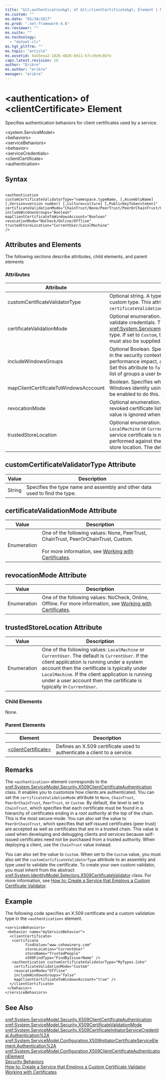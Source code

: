```yaml
---
title: "&lt;authentication&gt; of &lt;clientCertificate&gt; Element | Microsoft Docs"
ms.custom: ""
ms.date: "03/30/2017"
ms.prod: ".net-framework-4.6"
ms.reviewer: ""
ms.suite: ""
ms.technology: 
  - "dotnet-clr"
ms.tgt_pltfrm: ""
ms.topic: "article"
ms.assetid: 4a55eea2-1826-4026-b911-b7cc9e9c8bfe
caps.latest.revision: 16
author: "Erikre"
ms.author: "erikre"
manager: "erikre"
---
```

# &lt;authentication&gt; of &lt;clientCertificate&gt; Element
Specifies authentication behaviors for client certificates used by a service.  
  
 \<system.ServiceModel>  
\<behaviors>  
\<serviceBehaviors>  
\<behavior>  
\<serviceCredentials>  
\<clientCertificate>  
\<authentication>  
  
## Syntax  
  
```  
  
<authentication  
customCertificateValidatorType="namespace.typeName, [,AssemblyName] [,Version=version number] [,Culture=culture] [,PublicKeyToken=token]"  
certificateValidationMode="ChainTrust/None/PeerTrust/PeerOrChainTrust/Custom"  
includeWindowsGroups="Boolean"  
mapClientCertificateToWindowsAccount="Boolean"  
revocationMode="NoCheck/Online/Offline"  
trustedStoreLocation="CurrentUser/LocalMachine"   
/>  
```  
  
## Attributes and Elements  
 The following sections describe attributes, child elements, and parent elements  
  
### Attributes  
  
|Attribute|Description|  
|---------------|-----------------|  
|customCertificateValidatorType|Optional string. A type and assembly used to validate a custom type. This attribute must be set when `certificateValidationMode` is set to `Custom`.|  
|certificateValidationMode|Optional enumeration. Specifies one of the modes used to validate credentials. This attribute is of the <xref:System.Servicemodel.Security.X509CertificateValidation> type. If set to `Custom`, then a `customCertificateValidator` must also be supplied. The default is `ChainTrust`.|  
|includeWindowsGroups|Optional Boolean. Specifies if Windows groups are included in the security context. Setting this attribute to `true` has a performance impact, as it results in a full group expansion. Set this attribute to `false` if you do not need to establish the list of groups a user belongs to.|  
|mapClientCertificateToWindowsAcccount|Boolean. Specifies whether the client can be mapped to a Windows identity using the certificate. Active Directory must be enabled to do this.|  
|revocationMode|Optional enumeration. One of the modes used to check for a revoked certificate lists (RCL). The default is `Online`. This value is ignored when using HTTP transport security.|  
|trustedStoreLocation|Optional enumeration. One of the two system store locations: `LocalMachine` or `CurrentUser`. This value is used when a service certificate is negotiated to the client. Validation is performed against the **Trusted People** store in the specified store location. The default is `CurrentUser`.|  
  
## customCertificateValidatorType Attribute  
  
|Value|Description|  
|-----------|-----------------|  
|String|Specifies the type name and assembly and other data used to find the type.|  
  
## certificateValidationMode Attribute  
  
|Value|Description|  
|-----------|-----------------|  
|Enumeration|One of the following values: None, PeerTrust, ChainTrust, PeerOrChainTrust, Custom.<br /><br /> For more information, see [Working with Certificates](../../../../../docs/framework/wcf/feature-details/working-with-certificates.md).|  
  
## revocationMode Attribute  
  
|Value|Description|  
|-----------|-----------------|  
|Enumeration|One of the following values: NoCheck, Online, Offline. For more information, see [Working with Certificates](../../../../../docs/framework/wcf/feature-details/working-with-certificates.md).|  
  
## trustedStoreLocation Attribute  
  
|Value|Description|  
|-----------|-----------------|  
|Enumeration|One of the following values: `LocalMachine` or `CurrentUser`. The default is `CurrentUser`. If the client application is running under a system account then the certificate is typically under `LocalMachine`. If the client application is running under a user account then the certificate is typically in `CurrentUser`.|  
  
### Child Elements  
 None.  
  
### Parent Elements  
  
|Element|Description|  
|-------------|-----------------|  
|[\<clientCertificate>](../../../../../docs/framework/configure-apps/file-schema/wcf/clientcertificate-of-servicecredentials.md)|Defines an X.509 certificate used to authenticate a client to a service.|  
  
## Remarks  
 The `<authentication>` element corresponds to the <xref:System.ServiceModel.Security.X509ClientCertificateAuthentication> class. It enables you to customize how clients are authenticated. You can set the `certificateValidationMode` attribute to `None`, `ChainTrust`, `PeerOrChainTrust`, `PeerTrust`, or `Custom`. By default, the level is set to `ChainTrust`, which specifies that each certificate must be found in a hierarchy of certificates ending in a *root authority* at the top of the chain. This is the most secure mode. You can also set the value to `PeerOrChainTrust`, which specifies that self-issued certificates (peer trust) are accepted as well as certificates that are in a trusted chain. This value is used when developing and debugging clients and services because self-issued certificates need not be purchased from a trusted authority. When deploying a client, use the `ChainTrust` value instead.  
  
 You can also set the value to `Custom`. When set to the `Custom` value, you must also set the `customCertificateValidatorType` attribute to an assembly and type used to validate the certificate. To create your own custom validator, you must inherit from the abstract <xref:System.IdentityModel.Selectors.X509CertificateValidator> class. For more information, see [How to: Create a Service that Employs a Custom Certificate Validator](../../../../../docs/framework/wcf/extending/how-to-create-a-service-that-employs-a-custom-certificate-validator.md).  
  
## Example  
 The following code specifies an X.509 certificate and a custom validation type in the `<authentication>` element.  
  
```  
<serviceBehaviors>  
 <behavior name="myServiceBehavior">  
  <clientCertificate>  
   <certificate   
         findValue="www.cohowinery.com"   
         storeLocation="CurrentUser"   
         storeName="TrustedPeople"  
         x509FindType="FindByIssuerName" />  
   <authentication customCertificateValidatorType="MyTypes.Coho"  
    certificateValidationMode="Custom"   
    revocationMode="Offline"  
    includeWindowsGroups="false"   
    mapClientCertificateToWindowsAccount="true" />  
  </clientCertificate>  
 </behavior>  
</serviceBehaviors>  
```  
  
## See Also  
 <xref:System.ServiceModel.Security.X509ClientCertificateAuthentication>   
 <xref:System.ServiceModel.Security.X509CertificateValidationMode>   
 <xref:System.ServiceModel.Security.X509CertificateInitiatorServiceCredential.Authentication%2A>   
 <xref:System.ServiceModel.Configuration.X509InitiatorCertificateServiceElement.Authentication%2A>   
 <xref:System.ServiceModel.Configuration.X509ClientCertificateAuthenticationElement>   
 [Security Behaviors](../../../../../docs/framework/wcf/feature-details/security-behaviors-in-wcf.md)   
 [How to: Create a Service that Employs a Custom Certificate Validator](../../../../../docs/framework/wcf/extending/how-to-create-a-service-that-employs-a-custom-certificate-validator.md)   
 [Working with Certificates](../../../../../docs/framework/wcf/feature-details/working-with-certificates.md)